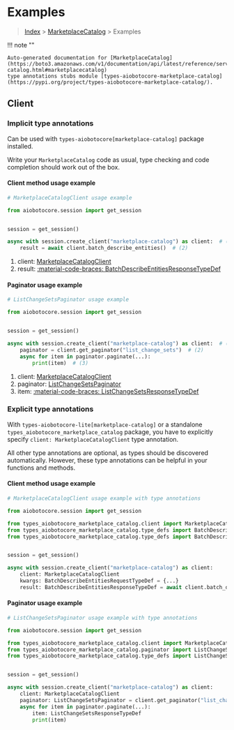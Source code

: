 # Examples

> [Index](../README.md) > [MarketplaceCatalog](./README.md) > Examples

!!! note ""

    Auto-generated documentation for [MarketplaceCatalog](https://boto3.amazonaws.com/v1/documentation/api/latest/reference/services/marketplace-catalog.html#marketplacecatalog)
    type annotations stubs module [types-aiobotocore-marketplace-catalog](https://pypi.org/project/types-aiobotocore-marketplace-catalog/).

## Client

### Implicit type annotations

Can be used with `types-aiobotocore[marketplace-catalog]` package installed.

Write your `MarketplaceCatalog` code as usual,
type checking and code completion should work out of the box.



#### Client method usage example

```python
# MarketplaceCatalogClient usage example

from aiobotocore.session import get_session


session = get_session()

async with session.create_client("marketplace-catalog") as client:  # (1)
    result = await client.batch_describe_entities()  # (2)
```

1. client: [MarketplaceCatalogClient](./client.md)
2. result: [:material-code-braces: BatchDescribeEntitiesResponseTypeDef](./type_defs.md#batchdescribeentitiesresponsetypedef)



#### Paginator usage example

```python
# ListChangeSetsPaginator usage example

from aiobotocore.session import get_session


session = get_session()

async with session.create_client("marketplace-catalog") as client:  # (1)
    paginator = client.get_paginator("list_change_sets")  # (2)
    async for item in paginator.paginate(...):
        print(item)  # (3)
```

1. client: [MarketplaceCatalogClient](./client.md)
2. paginator: [ListChangeSetsPaginator](./paginators.md#listchangesetspaginator)
3. item: [:material-code-braces: ListChangeSetsResponseTypeDef](./type_defs.md#listchangesetsresponsetypedef)




### Explicit type annotations

With `types-aiobotocore-lite[marketplace-catalog]`
or a standalone `types_aiobotocore_marketplace_catalog` package, you have to explicitly specify
`client: MarketplaceCatalogClient` type annotation.

All other type annotations are optional, as types should be discovered automatically.
However, these type annotations can be helpful in your functions and methods.


#### Client method usage example

```python
# MarketplaceCatalogClient usage example with type annotations

from aiobotocore.session import get_session

from types_aiobotocore_marketplace_catalog.client import MarketplaceCatalogClient
from types_aiobotocore_marketplace_catalog.type_defs import BatchDescribeEntitiesResponseTypeDef
from types_aiobotocore_marketplace_catalog.type_defs import BatchDescribeEntitiesRequestTypeDef


session = get_session()

async with session.create_client("marketplace-catalog") as client:
    client: MarketplaceCatalogClient
    kwargs: BatchDescribeEntitiesRequestTypeDef = {...}
    result: BatchDescribeEntitiesResponseTypeDef = await client.batch_describe_entities(**kwargs)
```



#### Paginator usage example

```python
# ListChangeSetsPaginator usage example with type annotations

from aiobotocore.session import get_session

from types_aiobotocore_marketplace_catalog.client import MarketplaceCatalogClient
from types_aiobotocore_marketplace_catalog.paginator import ListChangeSetsPaginator
from types_aiobotocore_marketplace_catalog.type_defs import ListChangeSetsResponseTypeDef


session = get_session()

async with session.create_client("marketplace-catalog") as client:
    client: MarketplaceCatalogClient
    paginator: ListChangeSetsPaginator = client.get_paginator("list_change_sets")
    async for item in paginator.paginate(...):
        item: ListChangeSetsResponseTypeDef
        print(item)
```


